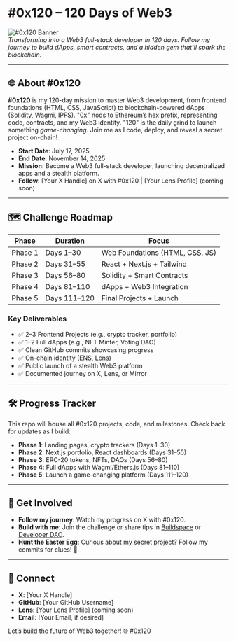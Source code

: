# #0x120 – 120 Days of Web3

![#0x120 Banner](https://via.placeholder.com/1200x675/000000/0A0C3D?text=%230x120+-+Day+0)  
*Transforming into a Web3 full-stack developer in 120 days. Follow my journey to build dApps, smart contracts, and a hidden gem that’ll spark the blockchain.*

---

## 🌐 About #0x120

**#0x120** is my 120-day mission to master Web3 development, from frontend foundations (HTML, CSS, JavaScript) to blockchain-powered dApps (Solidity, Wagmi, IPFS). "0x" nods to Ethereum’s hex prefix, representing code, contracts, and my Web3 identity. "120" is the daily grind to launch something *game-changing*. Join me as I code, deploy, and reveal a secret project on-chain!

- **Start Date**: July 17, 2025  
- **End Date**: November 14, 2025  
- **Mission**: Become a Web3 full-stack developer, launching decentralized apps and a stealth platform.  
- **Follow**: [Your X Handle] on X with #0x120 | [Your Lens Profile] (coming soon)

---

## 🗺️ Challenge Roadmap

| Phase   | Duration     | Focus                           |
|---------|--------------|---------------------------------|
| Phase 1 | Days 1–30    | Web Foundations (HTML, CSS, JS) |
| Phase 2 | Days 31–55   | React + Next.js + Tailwind      |
| Phase 3 | Days 56–80   | Solidity + Smart Contracts      |
| Phase 4 | Days 81–110  | dApps + Web3 Integration        |
| Phase 5 | Days 111–120 | Final Projects + Launch         |

### Key Deliverables
- ✅ 2–3 Frontend Projects (e.g., crypto tracker, portfolio)
- ✅ 1–2 Full dApps (e.g., NFT Minter, Voting DAO)
- ✅ Clean GitHub commits showcasing progress
- ✅ On-chain identity (ENS, Lens)
- ✅ Public launch of a stealth Web3 platform
- ✅ Documented journey on X, Lens, or Mirror

---

## 🛠️ Progress Tracker

This repo will house all #0x120 projects, code, and milestones. Check back for updates as I build:
- **Phase 1**: Landing pages, crypto trackers (Days 1–30)
- **Phase 2**: Next.js portfolio, React dashboards (Days 31–55)
- **Phase 3**: ERC-20 tokens, NFTs, DAOs (Days 56–80)
- **Phase 4**: Full dApps with Wagmi/Ethers.js (Days 81–110)
- **Phase 5**: Launch a game-changing platform (Days 111–120)

---

## 🚀 Get Involved

- **Follow my journey**: Watch my progress on X with #0x120.  
- **Build with me**: Join the challenge or share tips in [Buildspace](https://buildspace.so/) or [Developer DAO](https://discord.com/invite/developerdao).  
- **Hunt the Easter Egg**: Curious about my secret project? Follow my commits for clues! 👀  

---

## 📌 Connect

- **X**: [Your X Handle]  
- **GitHub**: [Your GitHub Username]  
- **Lens**: [Your Lens Profile] (coming soon)  
- **Email**: [Your Email, if desired]  

Let’s build the future of Web3 together! 🌐 #0x120
